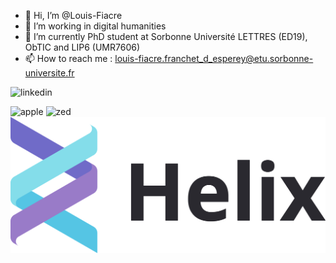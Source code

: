 - 👋 Hi, I’m @Louis-Fiacre
- 👀 I’m working in digital humanities
- 🌱 I’m currently PhD student at Sorbonne Université LETTRES (ED19), ObTIC and LIP6 (UMR7606)
- 📫 How to reach me : louis-fiacre.franchet_d_esperey@etu.sorbonne-universite.fr

![linkedin](https://img.shields.io/badge/LinkedIn-0077B5?style=for-the-badge&logo=linkedin&logoColor=white)

![apple](https://img.shields.io/badge/apple%20silicon-333333?style=for-the-badge&logo=apple&logoColor=white)
![zed](https://img.shields.io/badge/Zed-white?style=for-the-badge&logo=zedindustries&logoColor=084CCF)
![helix editor](https://raw.githubusercontent.com/helix-editor/helix/master/logo_light.svg)
